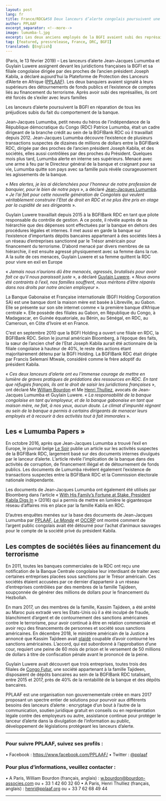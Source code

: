 ```yaml
---
layout: post
lang: fr
title: France/RDC&#58 Deux lanceurs d’alerte congolais poursuivent une banque gabonaise en France
author: PPLAAF
excerpt_separator: <!--more-->
image: lumumba-l.jpg
excerpt: Les deux anciens employés de la BGFI avaient subi des représailles après avoir mis en garde leur hiérarchie sur des malversations
tag: [featured, pressrelease, France, DRC, BGFI]
translated: [English]
---
```


(Paris, le 13 février 2019) – Les lanceurs d’alerte Jean-Jacques Lumumba et Guylain Luwere assignent devant les juridictions françaises la BGFI et sa filiale congolaise dirigée par des proches de l’ancien président Joseph Kabila, a déclaré aujourd’hui la Plateforme de Protection des Lanceurs d’Alerte en Afrique ([PPLAAF](https://pplaaf.org)). Les deux banquiers avaient signalé à leurs supérieurs des détournements de fonds publics et l’existence de comptes liés au financement du terrorisme. Après avoir subi des représailles, ils ont été forcés de s’exiler avec leurs familles

Les lanceurs d’alerte poursuivent la BGFI en réparation de tous les préjudices subis du fait du comportement de la banque. 

Jean-Jacques Lumumba, petit neveu du héros de l’indépendance de la République démocratique du Congo (RDC) Patrice Lumumba, était un cadre dirigeant de la branche crédit au sein de la BGFIBank RDC où il travaillait depuis 2012. Jean-Jacques Lumumba découvre l’existence de plusieurs transactions suspectes de dizaines de millions de dollars entre la BGFIBank RDC, dirigée par des proches de l’ancien président Joseph Kabila, et des sociétés, elles aussi contrôlées par des proches du Président. Quelques mois plus tard, Lumumba alerte en interne ses supérieurs. Menacé avec une arme à feu par le Directeur général de la banque et craignant pour sa vie, Lumumba quitte son pays avec sa famille puis révèle courageusement les agissements de la banque. 

« _Mes alertes, je les ai déclenchées pour l’honneur de notre profession de banquier, pour le bien de notre pays_ », a déclaré [Jean-Jacques Lumumba](https://pplaaf.org/fr/whistleblowers/jean-jacques-lumumba.html). « _Je l’ai fait pour cette nouvelle génération de Congolais qui veulent véritablement construire l’Etat de droit en RDC et ne plus être pris en otage par la cupidité de ses dirigeants_ ». 

Guylain Luwere travaillait depuis 2015 à la BGFIBank RDC en tant que pilote responsable du contrôle de gestion. A ce poste, il révèle auprès de sa hiérarchie que des dépenses sont effectuées par la banque en dehors des procédures légales et internes. Il met aussi en garde la banque sur l’existence d’importants dépôts bancaires appartenant à des sociétés liées à un réseau d’entreprises sanctionné par le Trésor américain pour financement du terrorisme. D’abord menacé par divers membres de sa hiérarchie, il est ensuite agressé physiquement avec sa femme dans la rue. A la suite de ces menaces, Guylain Luwere et sa femme quittent la RDC pour vivre en exil en Europe

« _Jamais nous n’aurions dû être menacés, agressés, brutalisés pour avoir fait ce qu’il nous paraissait juste_ », a déclaré [Guylain Luwere](https://pplaaf.org/fr/whistleblowers/guylain-luwere.html). « _Nous avons été contraints à l’exil, nos familles souffrent, nous méritons d’être réparés dans nos droits par notre ancien employeur_ ».

La Banque Gabonaise et Française internationale (BGFI Holding Corporation SA) est une banque dont la maison mère est basée à Libreville, au Gabon. Elle se présente sur son site internet comme « la première banque d’Afrique centrale ». Elle possède des filiales au Gabon, en République du Congo, à Madagascar, en Guinée équatoriale, au Bénin, au Sénégal, en RDC, au Cameroun, en Côte d’Ivoire et en France. 

C’est en septembre 2010 que la BGFI Holding a ouvert une filiale en RDC, la BGFIBank RDC. Selon le journal américain Bloomberg, à l’époque des faits, la sœur de l’ancien chef de l’Etat Joseph Kabila aurait été actionnaire de la filiale congolaise à hauteur de 40%, le reste des actions étant majoritairement détenu par la BGFI Holding. La BGFIBank RDC était dirigée par Francis Selemani Mtwale, considéré comme le frère adoptif du président Kabila. 

« _Ces deux lanceurs d’alerte ont eu l’immense courage de mettre en lumière de graves pratiques de prédations des ressources en RDC. En tant que réfugiés français, ils ont le droit de saisir les juridictions françaises_ », ont déclaré Me [William Bourdon](https://bourdon-associes.com/william-bourdon/) et Me [Henri Thulliez](https://www.cabinet-thulliez.com/henri-thulliez), avocats de Jean-Jacques Lumumba et Guylain Luwere. « _La responsabilité de la banque congolaise en tant qu’employeur, et de la banque gabonaise en tant que maison mère, ne fait, à nos yeux, aucun doute. Le climat d’impunité régnant au sein de la banque a permis à certains dirigeants de menacer leurs employés et à recourir à des activités tout à fait immorales_ ». 

## Les « Lumumba Papers »

En octobre 2016, après que Jean-Jacques Lumumba a trouvé l’exil en Europe, le journal belge [Le Soir](http://blog.lesoir.be/colette-braeckman/2016/10/29/un-banquier-de-kinshasa-devoile-le-pot-aux-roses/) publie un article sur les activités suspectes de la BGFIBank RDC, largement basé sur des documents internes divulgués par le lanceur d’alerte. L’article révèle l’implication de la banque dans des activités de corruption, de financement illégal et de détournement de fonds publics. Les documents de Lumumba révèlent également l’existence de transactions suspectes entre la BGFIBank RDC et la Commission électorale nationale indépendante.

Les documents de Jean-Jacques Lumumba ont également été utilisés par Bloomberg dans l’article « [With His Family’s Fortune at Stake, President Kabila Digs In](https://www.bloomberg.com/news/features/2016-12-15/with-his-family-fortune-at-stake-congo-president-kabila-digs-in) » (2016) qui a permis de mettre en lumière le gigantesque réseau d’affaires mis en place par la famille Kabila en RDC. 

D’autres enquêtes menées sur la base des documents de Jean-Jacques Lumumba par [PPLAAF](http://lumumbapapers.info/), _[Le Monde](https://www.lemonde.fr/afrique/article/2017/07/13/girafes-buffles-et-zebres-en-cargo-ou-les-lubies-animalieres-de-joseph-kabila_5160098_3212.html)_ et [OCCRP](https://www.occrp.org/en/investigations/7234-drc-company-promised-cheap-food-delivers-stolen-money) ont montré comment de l’argent public congolais avait été détourné pour l’achat d’animaux sauvages pour le compte de la société privé du président Kabila. 


## Les comptes de sociétés liées au financement du terrorisme

En 2011, toutes les banques commerciales de la RDC ont reçu une notification de la Banque Centrale congolaise leur interdisant de traiter avec certaines entreprises placées sous sanctions par le Trésor américain. Ces sociétés étaient accusées par ce dernier d’appartenir à un réseau d’entreprises contrôlées par des membres de la famille Tajideen, soupçonnée de générer des millions de dollars pour le financement du Hezbollah. 

En mars 2017, un des membres de la famille, Kassim Tajideen, a été arrêté au Maroc puis extradé vers les Etats-Unis où il a été inculpé de fraude, blanchiment d’argent et de contournement des sanctions américaines contre le terrorisme, pour avoir continué à être en relation commerciale et avoir reçu des financements de personnes et société sous sanctions américaines. En décembre 2018, le ministère américain de la Justice a annoncé que Kassim Tajideen avait [plaidé](https://www.justice.gov/opa/pr/lebanese-businessman-tied-treasury-department-hezbollah-pleads-guilty-money-laundering) coupable d’avoir contourné les sanctions américaines. L’accord, qui est subordonné à l’approbation d’une cour, requiert une peine de 60 mois de prison et le versement de 50 millions de dollars à titre de confiscation pénale avant le prononcé de la peine. 

Guylain Luwere avait découvert que trois entreprises, toutes trois des filiales de [Congo Futur](https://thesentry.org/2017/10/16/1752/bank-linked-congolese-presidents-brother-enabled-hezbollah-financiers-bust-u-s-sanctions/), une société appartenant à la famille Tajideen, disposaient de dépôts bancaires au sein de la BGFIBank RDC totalisant, entre 2015 et 2017, près de 40% de la rentabilité de la banque et des dépôts bancaires.

PPLAAF est une organisation non gouvernementale créée en mars 2017 proposant un spectre entier de solutions pour pourvoir aux différents besoins des lanceurs d’alerte : encryptage d’un bout à l’autre de la communication, soutien juridique gratuit en conseils ou en représentation légale contre des employeurs ou autre, assistance continue pour protéger le lanceur d’alerte dans la divulgation de l’information au public, développement de législations protégeant les lanceurs d’alerte.




----------------------

### Pour suivre PPLAAF, suivez ses profils :
•	Facebook : https://www.facebook.com/PPLAAF/
•	Twitter : [@pplaaf](https://twitter.com/pplaaf)
 
### Pour plus d’informations, veuillez contacter :
•	A Paris, William Bourdon (français, anglais) : [w.bourdon@bourdon-associes.com](mailto:w.bourdon@bourdon-associes.com) ou + 33 1 42 60 32 60
•	A Paris, Henri Thulliez (français, anglais) : [henri@pplaaf.org](mailto:henri@pplaaf.org) ou + 33 7 62 68 49 44





-----
